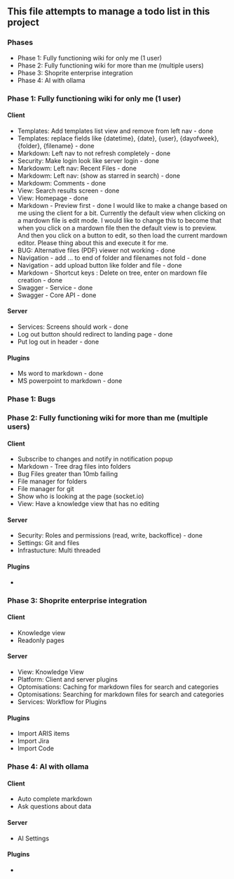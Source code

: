 ## This file attempts to manage a todo list in this project

### Phases
- Phase 1: Fully functioning wiki for only me (1 user)
- Phase 2: Fully functioning wiki for more than me (multiple users)
- Phase 3: Shoprite enterprise integration
- Phase 4: AI with ollama

### Phase 1: Fully functioning wiki for only me (1 user)
#### Client
- Templates: Add templates list view and remove from left nav - done
- Templates: replace fields like {datetime}, {date}, {user}, {dayofweek}, {folder}, {filename} - done
- Markdown: Left nav to not refresh completely - done
- Security: Make login look like server login - done
- Markdowm: Left nav: Recent Files - done
- Markdowm: Left nav: (show as starred in search) - done
- Markdowm: Comments - done
- View: Search results screen - done
- View: Homepage - done
- Markdown - Preview first - done
    I would like to make a change based on me using the client for a bit. Currently the default view when clicking on a mardown file is edit mode. I would like to change this to become that when you click on a mardown file then the default view is to preview. And then you click on a button to edit, so then load the current mardown editor. Please thing about this and execute it for me.     
- BUG: Alternative files (PDF) viewer not working - done
- Navigation - add ... to end of folder and filenames not fold  - done
- Navigation - add upload button like folder and file - done
- Markdown - Shortcut keys :  Delete on tree, enter on mardown file creation - done
- Swagger - Service - done
- Swagger - Core API - done
 
#### Server
- Services: Screens should work - done
- Log out button should redirect to landing page - done
- Put log out in header - done

#### Plugins
- Ms word to markdown - done
- MS powerpoint to markdown - done

### Phase 1: Bugs




### Phase 2: Fully functioning wiki for more than me (multiple users)
#### Client
- Subscribe to changes and notify in notification popup
- Markdown - Tree drag files into folders
- Bug Files greater than 10mb failing
- File manager for folders 
- File manager for git
- Show who is looking at the page (socket.io)
- View: Have a knowledge view that has no editing

#### Server
- Security: Roles and permissions (read, write, backoffice) - done
- Settings: Git and files
- Infrastucture: Multi threaded

#### Plugins
- 

### Phase 3: Shoprite enterprise integration
#### Client
- Knowledge view
- Readonly pages

#### Server

- View: Knowledge View
- Platform: Client and server plugins
- Optomisations: Caching for markdown files for search and categories
- Optomisations: Searching for markdown files for search and categories
- Services: Workflow for Plugins

#### Plugins
- Import ARIS items
- Import Jira
- Import Code 

### Phase 4: AI with ollama
#### Client
- Auto complete markdown
- Ask questions about data

#### Server
- AI Settings

#### Plugins
- 
